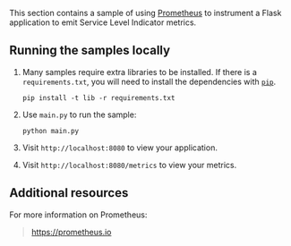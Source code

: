 This section contains a sample of using [Prometheus](https://prometheus.io) to instrument a Flask application to emit Service Level Indicator metrics.

## Running the samples locally

1.  Many samples require extra libraries to be installed. If there is a `requirements.txt`, you will need to install the dependencies with [`pip`](pip.readthedocs.org).

        pip install -t lib -r requirements.txt

2.  Use `main.py` to run the sample:

        python main.py

3.  Visit `http://localhost:8080` to view your application.

4.  Visit `http://localhost:8080/metrics` to view your metrics.

## Additional resources

For more information on Prometheus:

> https://prometheus.io
